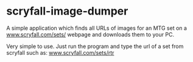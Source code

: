# scryfall-image-dumper
A simple application which finds all URLs of images for an MTG set on a www.scryfall.com/sets/ webpage and downloads them to your PC.

Very simple to use. Just run the program and type the url of a set from scryfall such as: www.scryfall.com/sets/rtr
